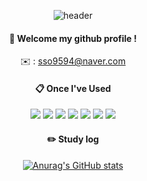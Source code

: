<div align="center"> 

![header](https://capsule-render.vercel.app/api?type=cylinder&color=000000&height=150&section=header&text=SeungYoung&fontColor=ffffff&fontSize=70&animation=fadeIn&fontAlignY=55&desc=%20&descAlignY=62&descAlign=62)
  
####  :wave: Welcome my github profile !

✉️ : sso9594@naver.com
  
####  :clipboard: Once I've Used 
    
<img src="https://img.shields.io/badge/JAVA-007396?style=for-the-badge&logo=Java&logoColor=white">
<img src="https://img.shields.io/badge/Spring-6DB33F?style=for-the-badge&logo=Spring&logoColor=white">
<img src="https://img.shields.io/badge/python-3776AB?style=for-the-badge&logo=python&logoColor=white">
<img src="https://img.shields.io/badge/MySQL-4479A1?style=for-the-badge&logo=MySQL&logoColor=white">
<img src="https://img.shields.io/badge/docker-2496ED?style=for-the-badge&logo=docker&logoColor=white">
<img src="https://img.shields.io/badge/azuredevops-0078D7?style=for-the-badge&logo=azuredevops&logoColor=white">
<img src="https://img.shields.io/badge/github-181717?style=for-the-badge&logo=github&logoColor=white"> 

#### :pencil2: Study log
   
<!-- [![Top Langs](https://github-readme-stats.vercel.app/api/top-langs/?username=sso9594&layout=compact)](https://github.com/anuraghazra/github-readme-stats) -->

[![Anurag's GitHub stats](https://github-readme-stats.vercel.app/api?username=sso9594)](https://github.com/anuraghazra/github-readme-stats)
